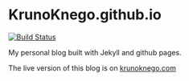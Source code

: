 KrunoKnego.github.io
====================

[![Build Status](https://travis-ci.org/KrunoKnego/KrunoKnego.github.io.svg)](https://travis-ci.org/KrunoKnego/KrunoKnego.github.io)

My personal blog built with Jekyll and github pages.

The live version of this blog is on <a href="http://krunoknego.com" target="_blank">krunoknego.com</a>
